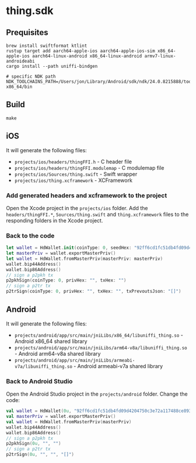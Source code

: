 # thing.sdk
## Prequisites
```shell
brew install swiftformat ktlint
rustup target add aarch64-apple-ios aarch64-apple-ios-sim x86_64-apple-ios aarch64-linux-android x86_64-linux-android armv7-linux-androideabi
cargo install --path uniffi-bindgen 

# specific NDK path
NDK_TOOLCHAINS_PATH=/Users/jon/Library/Android/sdk/ndk/24.0.8215888/toolchains/llvm/prebuilt/darwin-x86_64/bin
```

## Build
```shell
make
```

## iOS
It will generate the following files:
- `projects/ios/headers/thingFFI.h` - C header file
- `projects/ios/headers/thingFFI.modulemap` - C modulemap file
- `projects/ios/Sources/thing.swift` - Swift wrapper
- `projects/ios/thing.xcframework` - XCFramework

### Add generated headers and xcframework to the project
Open the Xcode project in the `projects/ios` folder. Add the `headers/thingFFI.*`, `Sources/thing.swift` and `thing.xcframework` files to the responding folders in the Xcode project.

### Back to the code
```swift
let wallet = HdWallet.init(coinType: 0, seedHex: "92ff6cd1fc51db4fd09d4204750c3e72a117488ce893d08811833ecca502e333d149ead97d80f7cb5f347ba9cf5cecb4745cd7dcd4c6dd8d528997086f445a3c")
let masterPriv = wallet.exportMasterPriv()
let wallet = HdWallet.fromMasterPriv(masterPriv: masterPriv)
wallet.bip44Address()
wallet.bip86Address()
// sign a p2pkh tx
p2pkhSign(coinType: 0, privHex: "", txHex: "")
// sign a p2tr tx
p2trSign(coinType: 0, privHex: "", txHex: "", txPrevoutsJson: "[]")
```

## Android
It will generate the following files:
- `projects/android/app/src/main/jniLibs/x86_64/libuniffi_thing.so` - Android x86_64 shared library
- `projects/android/app/src/main/jniLibs/arm64-v8a/libuniffi_thing.so` - Android arm64-v8a shared library
- `projects/android/app/src/main/jniLibs/armeabi-v7a/libuniffi_thing.so` - Android armeabi-v7a shared library

### Back to Android Studio
Open the Android Studio project in the `projects/android` folder. Change the code:
```kotlin
val wallet = HdWallet(0u, "92ff6cd1fc51db4fd09d4204750c3e72a117488ce893d08811833ecca502e333d149ead97d80f7cb5f347ba9cf5cecb4745cd7dcd4c6dd8d528997086f445a3c")
val masterPriv = wallet.exportMasterPriv()
val wallet = HdWallet.fromMasterPriv(masterPriv)
wallet.bip44Address()
wallet.bip86Address()
// sign a p2pkh tx
p2pkhSign(0u, "", "")
// sign a p2tr tx
p2trSign(0u, "", "", "[]")
```